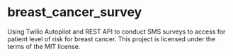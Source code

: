 # breast_cancer_survey
Using Twilio Autopilot and REST API to conduct SMS surveys to access for patient level of risk for breast cancer. This project is licensed under the terms of the MIT license.
